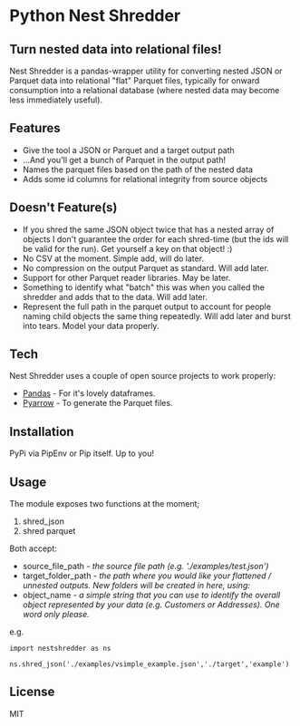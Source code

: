 # Python Nest Shredder
## Turn nested data into relational files!

Nest Shredder is a pandas-wrapper utility for converting nested JSON or Parquet data into relational "flat" Parquet files, typically for onward consumption into a relational database (where nested data may become less immediately useful).

## Features

- Give the tool a JSON or Parquet and a target output path
- ...And you'll get a bunch of Parquet in the output path!
- Names the parquet files based on the path of the nested data
- Adds some id columns for relational integrity from source objects

## Doesn't Feature(s)

- If you shred the same JSON object twice that has a nested array of objects I don't guarantee the order for each shred-time (but the ids will be valid for the run). Get yourself a key on that object! :) 
- No CSV at the moment. Simple add, will do later.
- No compression on the output Parquet as standard. Will add later.
- Support for other Parquet reader libraries. May be later.
- Something to identify what "batch" this was when you called the shredder and adds that to the data. Will add later.
- Represent the full path in the parquet output to account for people naming child objects the same thing repeatedly. Will add later and burst into tears. Model your data properly.

## Tech

Nest Shredder uses a couple of open source projects to work properly:

- [Pandas] - For it's lovely dataframes.
- [Pyarrow] - To generate the Parquet files.

## Installation

PyPi via PipEnv or Pip itself. Up to you!

## Usage

The module exposes two functions at the moment;
1. shred_json
2. shred parquet

Both accept:
- source_file_path *- the source file path (e.g. './examples/test.json')*
- target_folder_path *- the path where you would like your flattened / unnested outputs. New folders will be created in here, using:*
- object_name *- a simple string that you can use to identify the overall object represented by your data (e.g. Customers or Addresses). One word only please.*

e.g.
```
import nestshredder as ns

ns.shred_json('./examples/vsimple_example.json','./target','example')
```

## License

MIT

[//]: # 

   [pandas]: <https://github.com/pandas-dev/pandas>
   [pyarrow]: <https://github.com/apache/arrow/tree/master/python/pyarrow>
